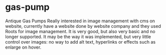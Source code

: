 # gas-pump
Antique Gas Pumps
Really interested in image management with cms on website, currently have a website done by website company and they used Roots for image management. It is very good, but also very basic and no longer supported. It may be the way it was implemented, but very little control over images: no way to add alt text, hyperlinks or effects such as enlarge on hover.
